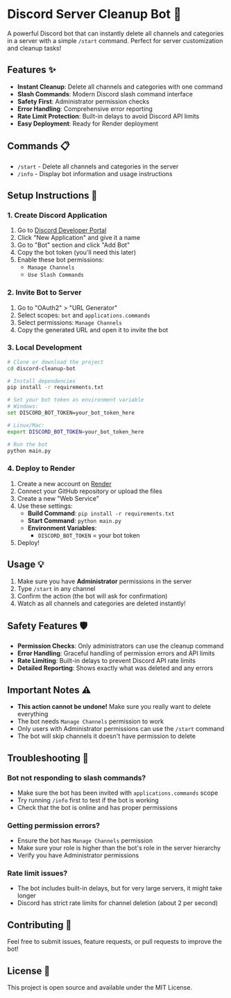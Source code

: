 # Discord Server Cleanup Bot 🤖

A powerful Discord bot that can instantly delete all channels and categories in a server with a simple `/start` command. Perfect for server customization and cleanup tasks!

## Features ✨

- **Instant Cleanup**: Delete all channels and categories with one command
- **Slash Commands**: Modern Discord slash command interface
- **Safety First**: Administrator permission checks
- **Error Handling**: Comprehensive error reporting
- **Rate Limit Protection**: Built-in delays to avoid Discord API limits
- **Easy Deployment**: Ready for Render deployment

## Commands 📋

- `/start` - Delete all channels and categories in the server
- `/info` - Display bot information and usage instructions

## Setup Instructions 🚀

### 1. Create Discord Application

1. Go to [Discord Developer Portal](https://discord.com/developers/applications)
2. Click "New Application" and give it a name
3. Go to "Bot" section and click "Add Bot"
4. Copy the bot token (you'll need this later)
5. Enable these bot permissions:
   - `Manage Channels`
   - `Use Slash Commands`

### 2. Invite Bot to Server

1. Go to "OAuth2" > "URL Generator"
2. Select scopes: `bot` and `applications.commands`
3. Select permissions: `Manage Channels`
4. Copy the generated URL and open it to invite the bot

### 3. Local Development

```bash
# Clone or download the project
cd discord-cleanup-bot

# Install dependencies
pip install -r requirements.txt

# Set your bot token as environment variable
# Windows:
set DISCORD_BOT_TOKEN=your_bot_token_here

# Linux/Mac:
export DISCORD_BOT_TOKEN=your_bot_token_here

# Run the bot
python main.py
```

### 4. Deploy to Render

1. Create a new account on [Render](https://render.com)
2. Connect your GitHub repository or upload the files
3. Create a new "Web Service"
4. Use these settings:
   - **Build Command**: `pip install -r requirements.txt`
   - **Start Command**: `python main.py`
   - **Environment Variables**: 
     - `DISCORD_BOT_TOKEN` = your bot token
5. Deploy!

## Usage 💡

1. Make sure you have **Administrator** permissions in the server
2. Type `/start` in any channel
3. Confirm the action (the bot will ask for confirmation)
4. Watch as all channels and categories are deleted instantly!

## Safety Features 🛡️

- **Permission Checks**: Only administrators can use the cleanup command
- **Error Handling**: Graceful handling of permission errors and API limits
- **Rate Limiting**: Built-in delays to prevent Discord API rate limits
- **Detailed Reporting**: Shows exactly what was deleted and any errors

## Important Notes ⚠️

- **This action cannot be undone!** Make sure you really want to delete everything
- The bot needs `Manage Channels` permission to work
- Only users with Administrator permissions can use the `/start` command
- The bot will skip channels it doesn't have permission to delete

## Troubleshooting 🔧

### Bot not responding to slash commands?
- Make sure the bot has been invited with `applications.commands` scope
- Try running `/info` first to test if the bot is working
- Check that the bot is online and has proper permissions

### Getting permission errors?
- Ensure the bot has `Manage Channels` permission
- Make sure your role is higher than the bot's role in the server hierarchy
- Verify you have Administrator permissions

### Rate limit issues?
- The bot includes built-in delays, but for very large servers, it might take longer
- Discord has strict rate limits for channel deletion (about 2 per second)

## Contributing 🤝

Feel free to submit issues, feature requests, or pull requests to improve the bot!

## License 📄

This project is open source and available under the MIT License.
